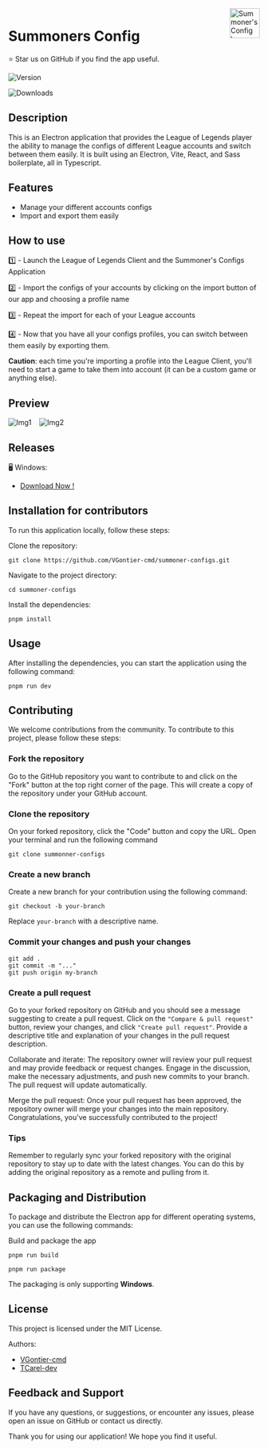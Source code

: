 <a href="https://github.com/VGontier-cmd/">
    <img src="https://github.com/VGontier-cmd/summoner-configs/tree/main/public/logo_zoomed.png" alt="Summoner's Config logo" title="Summoner's Config" align="right" height="60" />
</a>

# **Summoners Config**
⭐ Star us on GitHub if you find the app useful.

![Version](https://img.shields.io/github/package-json/v/VGontier-cmd/summoner-configs)

![Downloads](https://img.shields.io/github/downloads/VGontier-cmd/summoner-configs/total
)
## **Description**
This is an Electron application that provides the League of Legends player the ability to manage the configs of different League accounts and switch between them easily. It is built using an Electron, Vite, React, and Sass boilerplate, all in Typescript.

## **Features**
- Manage your different accounts configs
- Import and export them easily


## **How to use**
1️⃣ - Launch the League of Legends Client and the Summoner's Configs Application

2️⃣ - Import the configs of your accounts by clicking on the import button of our app and choosing a profile name

3️⃣ - Repeat the import for each of your League accounts

4️⃣ - Now that you have all your configs profiles, you can switch between them easily by exporting them.

**Caution**: each time you're importing a profile into the League Client, you'll need to start a game to take them into account (it can be a custom game or anything else).


## **Preview**

![Img1](https://github.com/VGontier-cmd/summoner-configs/tree/main/readme/home.png)&nbsp;&nbsp;&nbsp;
![Img2](https://github.com/VGontier-cmd/summoner-configs/tree/main/readme/profile%20actions.png)
## **Releases**

🖥️ Windows:
- [Download Now !](https://github.com/VGontier-cmd/summoner-configs/releases/latest)



## **Installation for contributors**
To run this application locally, follow these steps:

Clone the repository: 

```
git clone https://github.com/VGontier-cmd/summoner-configs.git
```

Navigate to the project directory: 
```
cd summoner-configs
```

Install the dependencies: 

```
pnpm install
```

## **Usage**
After installing the dependencies, you can start the application using the following command:

```
pnpm run dev
```

## **Contributing**
We welcome contributions from the community. To contribute to this project, please follow these steps:


### Fork the repository
Go to the GitHub repository you want to contribute to and click on the "Fork" button at the top right corner of the page. This will create a copy of the repository under your GitHub account.

### Clone the repository
On your forked repository, click the "Code" button and copy the URL. Open your terminal and run the following command

```
git clone summonner-configs
```

### Create a new branch

Create a new branch for your contribution using the following command:
```
git checkout -b your-branch
```
Replace ```your-branch``` with a descriptive name.


### Commit your changes and push your changes

```
git add .
git commit -m "..."
git push origin my-branch
```

### Create a pull request
Go to your forked repository on GitHub and you should see a message suggesting to create a pull request. Click on the ```"Compare & pull request"``` button, review your changes, and click ```"Create pull request"```. Provide a descriptive title and explanation of your changes in the pull request description.

Collaborate and iterate: The repository owner will review your pull request and may provide feedback or request changes. Engage in the discussion, make the necessary adjustments, and push new commits to your branch. The pull request will update automatically.

Merge the pull request: Once your pull request has been approved, the repository owner will merge your changes into the main repository. Congratulations, you've successfully contributed to the project!

### Tips
Remember to regularly sync your forked repository with the original repository to stay up to date with the latest changes. You can do this by adding the original repository as a remote and pulling from it.

## **Packaging and Distribution**
To package and distribute the Electron app for different operating systems, you can use the following commands:

Build and package the app
```
pnpm run build 
```
```
pnpm run package
```

The packaging is only supporting **Windows**.

## **License**
This project is licensed under the MIT License.

Authors: 
- [VGontier-cmd](https://github.com/VGontier-cmd)
- [TCarel-dev](https://github.com/TCarel-dev)


## **Feedback and Support**
If you have any questions, or suggestions, or encounter any issues, please open an issue on GitHub or contact us directly.

Thank you for using our application! We hope you find it useful.
